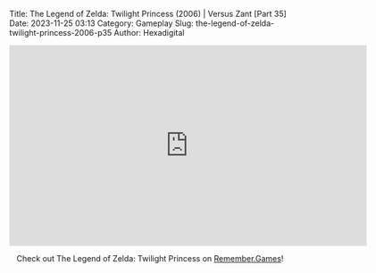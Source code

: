 Title: The Legend of Zelda: Twilight Princess (2006) | Versus Zant [Part 35]
Date: 2023-11-25 03:13
Category: Gameplay
Slug: the-legend-of-zelda-twilight-princess-2006-p35
Author: Hexadigital

<center><iframe src="https://www.youtube.com/embed/SAqIavyTLW0?feature=oembed" allow="accelerometer; autoplay; encrypted-media; gyroscope; picture-in-picture" width="640" height="360" frameborder="0"></iframe>

Check out The Legend of Zelda: Twilight Princess on [Remember.Games](https://remember.games/game/1365/the-legend-of-zelda-twilight-princess/)!</center>